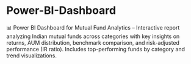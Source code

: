 # Power-BI-Dashboard
📊 Power BI Dashboard for Mutual Fund Analytics – Interactive report analyzing Indian mutual funds across categories with key insights on returns, AUM distribution, benchmark comparison, and risk-adjusted performance (IR ratio). Includes top-performing funds by category and trend visualizations.
